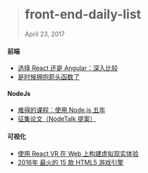 
> # front-end-daily-list
> April 23, 2017

#### 前端
* [选择 React 还是 Angular：深入比较](http://t.cn/RX0vsZn)
* [是时候拥抱箭头函数了](http://t.cn/RXXN8d5)

#### NodeJs
* [难得的课程：使用 Node.js 五年](http://t.cn/RX0P55L)
* [征集论文（NodeTalk 提案）](http://t.cn/RX0Pl9l)

#### 可视化
* [使用 React VR 在 Web 上构建虚拟现实体验](https://code.facebook.com/posts/215238872297197/building-virtual-reality-experiences-on-the-web-with-react-vr/?utm_source=javascriptweekly&utm_medium=email)
* [2016年 最火的 15 款 HTML5 游戏引擎](https://www.diycode.cc/topics/16)
